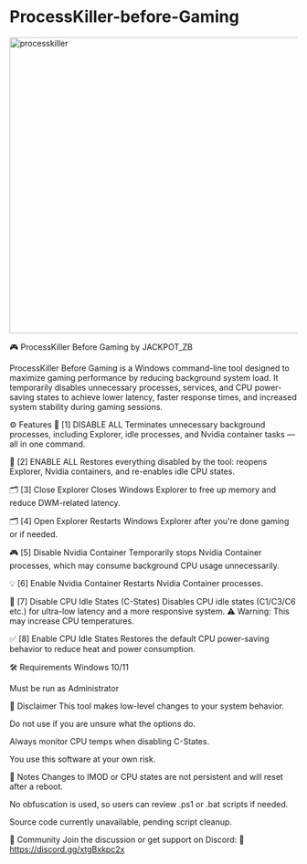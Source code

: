 # ProcessKiller-before-Gaming


<img width="844" height="519" alt="processkiller" src="https://github.com/user-attachments/assets/0615718d-5cd9-4cb5-a656-7813dec40c61" />


🎮 ProcessKiller Before Gaming by JACKPOT_ZB

ProcessKiller Before Gaming is a Windows command-line tool designed to maximize gaming performance by reducing background system load. 
It temporarily disables unnecessary processes, services, and CPU power-saving states to achieve lower latency, faster response times, 
and increased system stability during gaming sessions.

⚙️ Features
🔻 [1] DISABLE ALL
Terminates unnecessary background processes, including Explorer, idle processes, and Nvidia container tasks — all in one command.

🔺 [2] ENABLE ALL
Restores everything disabled by the tool: reopens Explorer, Nvidia containers, and re-enables idle CPU states.

🗂️ [3] Close Explorer
Closes Windows Explorer to free up memory and reduce DWM-related latency.

🗂️ [4] Open Explorer
Restarts Windows Explorer after you're done gaming or if needed.

🎮 [5] Disable Nvidia Container
Temporarily stops Nvidia Container processes, which may consume background CPU usage unnecessarily.

💡 [6] Enable Nvidia Container
Restarts Nvidia Container processes.

🚫 [7] Disable CPU Idle States (C-States)
Disables CPU idle states (C1/C3/C6 etc.) for ultra-low latency and a more responsive system.
⚠️ Warning: This may increase CPU temperatures.

✅ [8] Enable CPU Idle States
Restores the default CPU power-saving behavior to reduce heat and power consumption.

🛠️ Requirements
Windows 10/11

Must be run as Administrator

🚨 Disclaimer
This tool makes low-level changes to your system behavior.

Do not use if you are unsure what the options do.

Always monitor CPU temps when disabling C-States.

You use this software at your own risk.

📎 Notes
Changes to IMOD or CPU states are not persistent and will reset after a reboot.

No obfuscation is used, so users can review .ps1 or .bat scripts if needed.

Source code currently unavailable, pending script cleanup.

🔗 Community
Join the discussion or get support on Discord:
📎 https://discord.gg/xtgBxkpc2x
